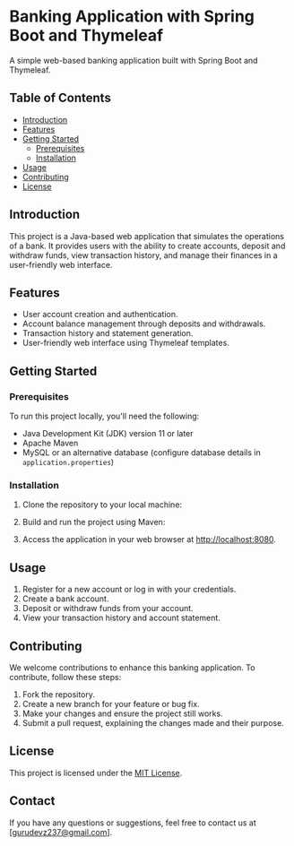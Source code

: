 # Banking Application with Spring Boot and Thymeleaf

A simple web-based banking application built with Spring Boot and Thymeleaf.

## Table of Contents
- [Introduction](#introduction)
- [Features](#features)
- [Getting Started](#getting-started)
  - [Prerequisites](#prerequisites)
  - [Installation](#installation)
- [Usage](#usage)
- [Contributing](#contributing)
- [License](#license)

## Introduction

This project is a Java-based web application that simulates the operations of a bank. It provides users with the ability to create accounts, deposit and withdraw funds, view transaction history, and manage their finances in a user-friendly web interface.

## Features

- User account creation and authentication.
- Account balance management through deposits and withdrawals.
- Transaction history and statement generation.
- User-friendly web interface using Thymeleaf templates.

## Getting Started

### Prerequisites

To run this project locally, you'll need the following:

- Java Development Kit (JDK) version 11 or later
- Apache Maven
- MySQL or an alternative database (configure database details in `application.properties`)

### Installation

1. Clone the repository to your local machine:

2. Build and run the project using Maven:
   
3.  Access the application in your web browser at [http://localhost:8080](http://localhost:8080).

## Usage

1. Register for a new account or log in with your credentials.
2. Create a bank account.
3. Deposit or withdraw funds from your account.
4. View your transaction history and account statement.

## Contributing

We welcome contributions to enhance this banking application. To contribute, follow these steps:

1. Fork the repository.
2. Create a new branch for your feature or bug fix.
3. Make your changes and ensure the project still works.
4. Submit a pull request, explaining the changes made and their purpose.

## License

This project is licensed under the [MIT License](LICENSE).

## Contact

If you have any questions or suggestions, feel free to contact us at [gurudevz237@gmail.com].


